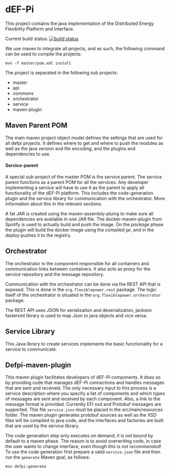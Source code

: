 # dEF-Pi
This project contains the java implementation of the Distributed Energy Flexibility Platform and Interface.

Current build status:
[![build status](https://ci.tno.nl/gitlab/FAN/def-pi/badges/master/build.svg)](https://ci.tno.nl/gitlab/FAN/def-pi/commits/master)

We use maven to integrate all projects, and as such, the following command can be used to compile the projects:

```
mvn -f master/pom.xml install
```

The project is separated in the following sub projects:

- master
- api
- commons
- orchestrator
- service
- maven-plugin

## Maven Parent POM
The main maven project object model defines the settings that are used for all defpi projects. It defines where to get and where to push the modules as well as the java version and file encoding, and the plugins and dependencies to use.

#### Service-parent
A special sub-project of the master POM is the service parent. The service parent functions as a parent POM for all the services. Any developer implementing a service will have to use it as the parent to apply all functionality of the dEF-Pi platform. This includes the code-generation plugin and the service library for communication with the orchestrator. More information about this in the relevant sections.

A fat JAR is created using the maven-assembly-pluing to make sure all dependencies are available in one JAR file. The docker-maven-plugin from Spotify is used to actually build and push the image. On the *package* phase the plugin will build the docker image using the compiled jar, and in the *deploy* pushes it to the registry.

## Orchestrator
The orchestrator is the component responsible for all containers and communication links between containers. It also acts as proxy for the service repository and the message repository.

Communication with the orchestrator can be done via the REST API that is exposed. This is done in the ``org.flexiblepower.rest`` package. The logic itself of the orchestrator is situated in the ``org.flexiblepower.orchestrator`` package.

The REST API uses JSON for serialization and deserialization, jackson fasterxml library is used to map Json to java objects and vice versa.

## Service Library
This Java library to create services implements the basic functionality for a service to communicate.

## Defpi-maven-plugin
This maven plugin facilitates developers of dEF-Pi components. It does so by providing code that manages dEF-Pi connections and handles messages that are sent and received.
The only necessary input to this process is a service description where you specify a list of components and which types of messages are sent and received by each component. Also, a link to the message format is provided. Currently EFI xsd and Protobuf messages are supported.
This file ``service.json`` must be placed in the src/main/resources folder. The maven plugin generates protobuf sources as well as the XSD files will be compiled to java code, and the interfaces and factories are built that are used by the service library.

The code generation step only executes on demand; it is not bound by default to a maven phase. The reason is to avoid overwriting code, in case the user wants to change interface, *even though this is not recommended!*.
To use the code generation first prepare a valid ``service.json`` file and then run the `generate` Maven goal, as follows:

```
mvn defpi:generate
```

